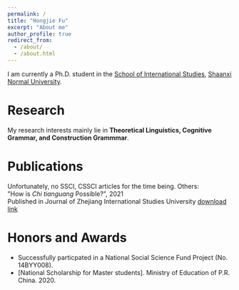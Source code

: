 ```yaml
---
permalink: /
title: "Hongjie Fu"
excerpt: "About me"
author_profile: true
redirect_from: 
  - /about/
  - /about.html
---
```

I am currently a Ph.D. student in the [School of International Studies](http://www.wyxy.snnu.edu.cn/), [Shaanxi Normal University](https://www.snnu.edu.cn/). <br>

# Research
My research interests mainly lie in **Theoretical Linguistics, Cognitive Grammar, and Construction Grammmar**. <br>

# Publications
Unfortunately, no SSCI, CSSCI articles for the time being.
Others: <br> "How is *Chi tianguang* Possible?", 2021 <br> Published in Journal of Zhejiang International Studies University [download link](https://kns.cnki.net/kcms/detail/detail.aspx?FileName=ZJJX202101013&DbName=CJFQ2021)

# Honors and Awards
*  Successfully particpated in a National Social Science Fund Project (No. 14BYY008).
*  [National Scholarship for Master students].  Ministry of Education of P.R. China. 2020.

<!---Activity and Service--->
<!---Experience--->
